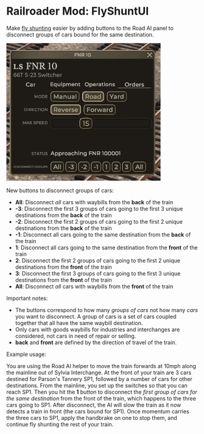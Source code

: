 # Railroader Mod: FlyShuntUI

Make [fly shunting](https://www.youtube.com/watch?v=ihSTqPDITWY) easier by adding buttons to the Road AI panel to disconnect groups of cars bound for the same destination.

![](/ui-screenshot.PNG)

New buttons to disconnect groups of cars:

* **All**: Disconnect _all_ cars with waybills from the **back** of the train
* **-3**: Disconnect the first 3 groups of cars going to the first 3 unique destinations from the **back** of the train
* **-2**: Disconnect the first 2 groups of cars going to the first 2 unique destinations from the **back** of the train
* **-1**: Disconnect all cars going to the same destination from the **back** of the train
* **1**: Disconnect all cars going to the same destination from the **front** of the train
* **2**: Disconnect the first 2 groups of cars going to the first 2 unique destinations from the **front** of the train
* **3**: Disconnect the first 3 groups of cars going to the first 3 unique destinations from the **front** of the train
* **All**: Disconnect _all_ cars with waybills from the **front** of the train

Important notes:
* The buttons correspond to how many _groups of cars_ not how many _cars_ you want to disconnect. A group of cars is a set of cars coupled together that all have the same waybill destination.
* Only cars with goods waybills for industries and interchanges are considered, not cars in need of repair or selling.
* **back** and **front** are defined by the direction of travel of the train.

Example usage:

You are using the Road AI helper to move the train forwards at 10mph along the mainline out of Sylvia Interchange. At the front of your train are 3 cars destined for Parson's Tannery SP1, followed by a number of cars for other destinations. From the mainline, you set up the switches so that you can reach SP1. Then you hit the **1** button to disconnect the _first group of cars for the same destination_ from the front of the train, which happens to the three cars going to SP1. After disconnect, the AI will slow the train as it now detects a train in front (the cars bound for SP1). Once momentum carries the three cars to SP1, apply the handbrake on one to stop them, and continue fly shunting the rest of your train.
